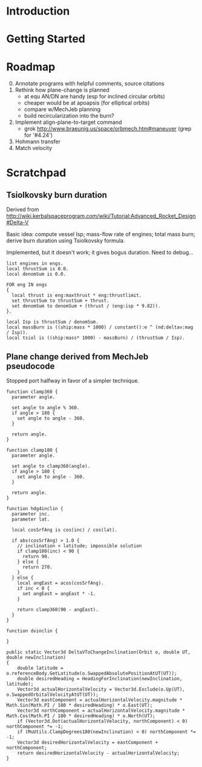 Introduction
============

Getting Started
===============

Roadmap
=======

0. Annotate programs with helpful comments, source citations
1. Rethink how plane-change is planned
      - at equ AN/DN are handy (esp for inclined circular orbits)
      - cheaper would be at apoapsis (for elliptical orbits)
      - compare w/MechJeb planning
      - build recircularization into the burn?
2. Implement align-plane-to-target command
      - grok http://www.braeunig.us/space/orbmech.htm#maneuver (grep for '#4.24')
3. Hohmann transfer
4. Match velocity

Scratchpad
==========

Tsiolkovsky burn duration
-------------------------

Derived from http://wiki.kerbalspaceprogram.com/wiki/Tutorial:Advanced_Rocket_Design#Delta-V

Basic idea: compute vessel Isp; mass-flow rate of engines; total mass burn;
derive burn duration using Tsiolkovsky formula.

Implemented, but it doesn't work; it gives bogus duration. Need to debug...

    list engines in engs.
    local thrustSum is 0.0.
    local denomSum is 0.0.

    FOR eng IN engs
    {
      local thrust is eng:maxthrust * eng:thrustlimit.
      set thrustSum to thrustSum + thrust.
      set denomSum to denomSum + (thrust / (eng:isp * 9.82)).
    }.

    local Isp is thrustSum / denomSum.
    local massBurn is ((ship:mass * 1000) / constant():e ^ (nd:deltav:mag / Isp)).
    local tsiol is ((ship:mass* 1000) - massBurn) / (thrustSum / Isp).

Plane change derived from MechJeb pseudocode
--------------------------------------------

Stopped port halfway in favor of a simpler technique.

    function clamp360 {
      parameter angle.

      set angle to angle % 360.
      if angle > 180 {
        set angle to angle - 360.
      }

      return angle.
    }

    function clamp180 {
      parameter angle.

      set angle to clamp360(angle).
      if angle > 180 {
        set angle to angle - 360.
      }

      return angle.
    }

    function hdg4inclin {
      parameter inc.
      parameter lat.

      local cosSrfAng is cos(inc) / cos(lat).

      if abs(cosSrfAng) > 1.0 {
        // inclination < latitude; impossible solution
        if clamp180(inc) < 90 {
          return 90.
        } else {
          return 270.
        }
      } else {
        local angEast = acos(cosSrfAng).
        if inc < 0 {
          set angEast = angEast * -1.
        }

        return clamp360(90 - angEast).
      }
    }

    function dvinclin {

    }

    public static Vector3d DeltaVToChangeInclination(Orbit o, double UT, double newInclination)
    {
        double latitude = o.referenceBody.GetLatitude(o.SwappedAbsolutePositionAtUT(UT));
        double desiredHeading = HeadingForInclination(newInclination, latitude);
        Vector3d actualHorizontalVelocity = Vector3d.Exclude(o.Up(UT), o.SwappedOrbitalVelocityAtUT(UT));
        Vector3d eastComponent = actualHorizontalVelocity.magnitude * Math.Sin(Math.PI / 180 * desiredHeading) * o.East(UT);
        Vector3d northComponent = actualHorizontalVelocity.magnitude * Math.Cos(Math.PI / 180 * desiredHeading) * o.North(UT);
        if (Vector3d.Dot(actualHorizontalVelocity, northComponent) < 0) northComponent *= -1;
        if (MuUtils.ClampDegrees180(newInclination) < 0) northComponent *= -1;
        Vector3d desiredHorizontalVelocity = eastComponent + northComponent;
        return desiredHorizontalVelocity - actualHorizontalVelocity;
    }
